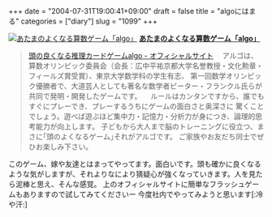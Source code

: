 +++
date = "2004-07-31T19:00:41+09:00"
draft = false
title = "algoにはまる"
categories = ["diary"]
slug = "1099"
+++

<a href="http://www.amazon.co.jp/exec/obidos/ASIN/B0001DCG3A/jugem-22/" target="_blank"><img border="0" src="http://images-jp.amazon.com/images/P/B0001DCG3A.09.MZZZZZZZ.jpg" alt="あたまのよくなる算数ゲーム「algo」" /></a>
<a href="http://www.amazon.co.jp/exec/obidos/ASIN/B0001DCG3A/jugem-22/" target="_blank"><strong>あたまのよくなる算数ゲーム「algo」</strong></a>
<blockquote><a href="http://members.jcom.home.ne.jp/algo-j/" target="_blank">頭の良くなる推理カードゲームalgo - オフィシャルサイト</a>
　アルゴは、算数オリンピック委員会（会長：広中平祐京都大学名誉教授・文化勲章・フィールズ賞受賞）、東京大学数学科の学生有志、 第一回数学オリンピック優勝者で、大道芸人としても著名な数学者ピーター・フランクル氏らが共同で発明・開発したゲームです。
　ルールはカンタンですから、誰でもすぐにプレーでき、プレーするうちにゲームの面白さと奥深さに 驚くことでしょう。遊べば遊ぶほど集中力・記憶力・分析力が身につき、論理的思考能力が向上します。 子どもから大人まで脳のトレーニングに役立つ、まさに｢頭のよくなるゲーム｣それがアルゴです。
ご家族やお友だち同士でぜひお楽しみ下さい。</blockquote>
このゲーム、嫁や友達とはまってやってます。面白いです。頭も確かに良くなるような気がしますが、それよりなにより猜疑心が強くなっていきます。人を見たら泥棒と思え、そんな感覚。
上のオフィシャルサイトに簡単なフラッシュゲームもありますので試してみてくださいー
今度社内でやってみようと思います[:冷や汗:]
